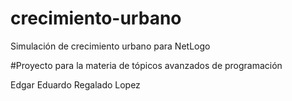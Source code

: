 # crecimiento-urbano
Simulación de crecimiento urbano para NetLogo

#Proyecto para la materia de tópicos avanzados de programación

Edgar Eduardo Regalado Lopez
